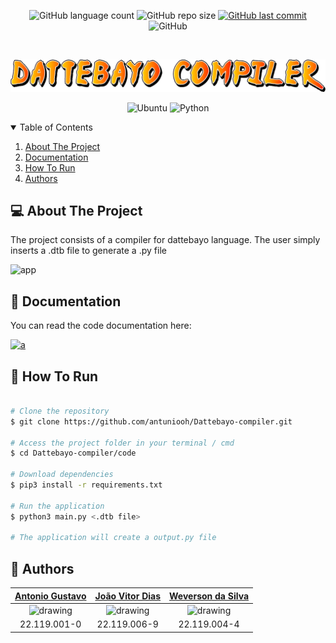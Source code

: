 <p align="center">
  <img alt="GitHub language count" src="https://img.shields.io/github/languages/count/antuniooh/Dattebayo-compiler">

  <img alt="GitHub repo size" src="https://img.shields.io/github/repo-size/antuniooh/Dattebayo-compiler">
  
  <a href="https://github.com/antuniooh/Dattebayo-compiler/commits/master">
    <img alt="GitHub last commit" src="https://img.shields.io/github/last-commit/antuniooh/Dattebayo-compiler">
  </a>
  
   <img alt="GitHub" src="https://img.shields.io/github/license/antuniooh/Dattebayo-compiler">
</p>

<!-- PROJECT LOGO -->
<br />
<p align="center">
  <a href="https://github.com/antuniooh/Dattebayo-compiler">
    <img src="images/logo.png" alt="Logo" width="550">
  </a>
</p>

<p align="center">
  <img alt="Ubuntu" src="https://img.shields.io/badge/Ubuntu-E95420?style=for-the-badge&logo=ubuntu&logoColor=white"/>
  <img alt="Python" src="https://img.shields.io/badge/python-%2314354C.svg?style=for-the-badge&logo=python&logoColor=white"/>
</p>


<!-- TABLE OF CONTENTS -->
<details open="open">
  <summary>Table of Contents</summary>
  <ol>
    <li>
      <a href="#-about-the-project">About The Project</a>
    </li>
    <li>
      <a href="#-documentation">Documentation</a>
    </li>
    <li>
      <a href="#-how-to-run">How To Run</a>
    </li>
    <li>
      <a href="#-authors">Authors</a>
    </li>
  </ol>
</details>


<!-- ABOUT THE PROJECT -->
## 💻 About The Project

The project consists of a compiler for dattebayo language. The user simply inserts a .dtb file to generate a .py file

![app](https://github.com/antuniooh/Dattebayo-compiler/blob/master/.github/app.gif)


<!-- DOCUMENTATION -->
## 📖 Documentation
You can read the code documentation here:   

<a href="https://webisd.github.io/Dattebayo-compiler/" target="_blank">
  <img alt="a" src="https://img.shields.io/badge/read-documentation-blue?style=for-the-badge">
</a>


<!-- HOW TO RUN -->
## 🚀 How To Run

```bash

# Clone the repository
$ git clone https://github.com/antuniooh/Dattebayo-compiler.git

# Access the project folder in your terminal / cmd
$ cd Dattebayo-compiler/code

# Download dependencies
$ pip3 install -r requirements.txt

# Run the application
$ python3 main.py <.dtb file>

# The application will create a output.py file

```

<!-- AUTHORS -->
## 🤖 Authors

[Antonio Gustavo](https://github.com/antuniooh)           |  [João Vitor Dias](https://github.com/JoaoDias-223)           |  [Weverson da Silva](https://github.com/antuniooh)
:-------------------------:|:-------------------------:|:-------------------------:
<img src="https://avatars.githubusercontent.com/u/51217271?v=4" alt="drawing" width="150"/>  |  <img src="https://avatars.githubusercontent.com/u/63318342?v=4" alt="drawing" width="150"/>| <img src="https://avatars.githubusercontent.com/u/49571908?v=4" alt="drawing" width="150"/>
22.119.001-0 | 22.119.006-9 | 22.119.004-4
